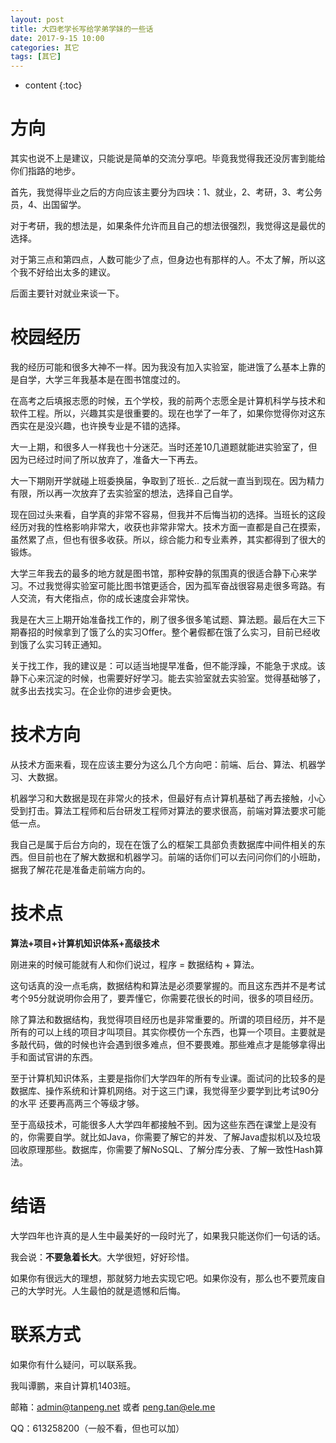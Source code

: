 ```yaml
---
layout: post
title: 大四老学长写给学弟学妹的一些话
date: 2017-9-15 10:00
categories: 其它
tags: [其它]
---
```


* content
{:toc} 
# 方向

其实也说不上是建议，只能说是简单的交流分享吧。毕竟我觉得我还没厉害到能给你们指路的地步。

首先，我觉得毕业之后的方向应该主要分为四块：1、就业，2、考研，3、考公务员，4、出国留学。

对于考研，我的想法是，如果条件允许而且自己的想法很强烈，我觉得这是最优的选择。

对于第三点和第四点，人数可能少了点，但身边也有那样的人。不太了解，所以这个我不好给出太多的建议。

后面主要针对就业来谈一下。

# 校园经历

我的经历可能和很多大神不一样。因为我没有加入实验室，能进饿了么基本上靠的是自学，大学三年我基本是在图书馆度过的。

在高考之后填报志愿的时候，五个学校，我的前两个志愿全是计算机科学与技术和软件工程。所以，兴趣其实是很重要的。现在也学了一年了，如果你觉得你对这东西实在是没兴趣，也许换专业是不错的选择。

大一上期，和很多人一样我也十分迷茫。当时还差10几道题就能进实验室了，但因为已经过时间了所以放弃了，准备大一下再去。

大一下期刚开学就碰上班委换届，争取到了班长.. 之后就一直当到现在。因为精力有限，所以再一次放弃了去实验室的想法，选择自己自学。

现在回过头来看，自学真的非常不容易，但我并不后悔当初的选择。当班长的这段经历对我的性格影响非常大，收获也非常非常大。技术方面一直都是自己在摸索，虽然累了点，但也有很多收获。所以，综合能力和专业素养，其实都得到了很大的锻炼。

大学三年我去的最多的地方就是图书馆，那种安静的氛围真的很适合静下心来学习。不过我觉得实验室可能比图书馆更适合，因为孤军奋战很容易走很多弯路。有人交流，有大佬指点，你的成长速度会非常快。

我是在大三上期开始准备找工作的，刷了很多很多笔试题、算法题。最后在大三下期春招的时候拿到了饿了么的实习Offer。整个暑假都在饿了么实习，目前已经收到饿了么实习转正通知。

关于找工作，我的建议是：可以适当地提早准备，但不能浮躁，不能急于求成。该静下心来沉淀的时候，也需要好好学习。能去实验室就去实验室。觉得基础够了，就多出去找实习。在企业你的进步会更快。

# 技术方向

从技术方面来看，现在应该主要分为这么几个方向吧：前端、后台、算法、机器学习、大数据。

机器学习和大数据是现在非常火的技术，但最好有点计算机基础了再去接触，小心受到打击。算法工程师和后台研发工程师对算法的要求很高，前端对算法要求可能低一点。

我自己是属于后台方向的，现在在饿了么的框架工具部负责数据库中间件相关的东西。但目前也在了解大数据和机器学习。前端的话你们可以去问问你们的小班助，据我了解花花是准备走前端方向的。

# 技术点

**算法+项目+计算机知识体系+高级技术**

刚进来的时候可能就有人和你们说过，程序 = 数据结构 + 算法。

这句话真的没一点毛病，数据结构和算法是必须要掌握的。而且这东西并不是考试考个95分就说明你会用了，要弄懂它，你需要花很长的时间，很多的项目经历。

除了算法和数据结构，我觉得项目经历也是非常重要的。所谓的项目经历，并不是所有的可以上线的项目才叫项目。其实你模仿一个东西，也算一个项目。主要就是多敲代码，做的时候也许会遇到很多难点，但不要畏难。那些难点才是能够拿得出手和面试官讲的东西。

至于计算机知识体系，主要是指你们大学四年的所有专业课。面试问的比较多的是数据库、操作系统和计算机网络。对于这三门课，我觉得至少要学到比考试90分的水平 还要再高两三个等级才够。

至于高级技术，可能很多人大学四年都接触不到。因为这些东西在课堂上是没有的，你需要自学。就比如Java，你需要了解它的并发、了解Java虚拟机以及垃圾回收原理那些。数据库，你需要了解NoSQL、了解分库分表、了解一致性Hash算法。

# 结语

大学四年也许真的是人生中最美好的一段时光了，如果我只能送你们一句话的话。

我会说：**不要急着长大**。大学很短，好好珍惜。

如果你有很远大的理想，那就努力地去实现它吧。如果你没有，那么也不要荒废自己的大学时光。人生最怕的就是遗憾和后悔。

# 联系方式

如果你有什么疑问，可以联系我。

我叫谭鹏，来自计算机1403班。

邮箱：admin@tanpeng.net 或者 peng.tan@ele.me

QQ：613258200（一般不看，但也可以加）